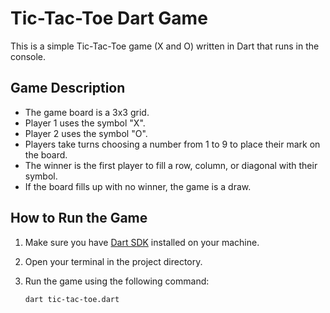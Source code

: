 # Tic-Tac-Toe Dart Game

This is a simple Tic-Tac-Toe game (X and O) written in Dart that runs in the console.

## Game Description

- The game board is a 3x3 grid.
- Player 1 uses the symbol "X".
- Player 2 uses the symbol "O".
- Players take turns choosing a number from 1 to 9 to place their mark on the board.
- The winner is the first player to fill a row, column, or diagonal with their symbol.
- If the board fills up with no winner, the game is a draw.

## How to Run the Game

1. Make sure you have [Dart SDK](https://dart.dev/get-dart) installed on your machine.
2. Open your terminal in the project directory.
3. Run the game using the following command:

   ```bash
   dart tic-tac-toe.dart
